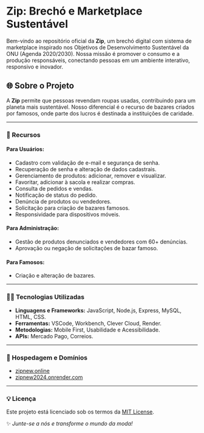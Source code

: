 
# Zip: Brechó e Marketplace Sustentável

Bem-vindo ao repositório oficial da **Zip**, um brechó digital com sistema de marketplace inspirado nos Objetivos de Desenvolvimento Sustentável da ONU (Agenda 2020/2030). Nossa missão é promover o consumo e a produção responsáveis, conectando pessoas em um ambiente interativo, responsivo e inovador.


## 🌐 Sobre o Projeto

A **Zip** permite que pessoas revendam roupas usadas, contribuindo para um planeta mais sustentável. Nosso diferencial é o recurso de bazares criados por famosos, onde parte dos lucros é destinada a instituições de caridade.

---

### 🔧 Recursos

#### Para Usuários:
- Cadastro com validação de e-mail e segurança de senha.
- Recuperação de senha e alteração de dados cadastrais.
- Gerenciamento de produtos: adicionar, remover e visualizar.
- Favoritar, adicionar à sacola e realizar compras.
- Consulta de pedidos e vendas.
- Notificação de status do pedido.
- Denúncia de produtos ou vendedores.
- Solicitação para criação de bazares famosos.
- Responsividade para dispositivos móveis.

#### Para Administração:
- Gestão de produtos denunciados e vendedores com 60+ denúncias.
- Aprovação ou negação de solicitações de bazar famoso.

#### Para Famosos:
- Criação e alteração de bazares.

---

### 👨‍💻 Tecnologias Utilizadas
- **Linguagens e Frameworks:** JavaScript, Node.js, Express, MySQL, HTML, CSS.
- **Ferramentas:** VSCode, Workbench, Clever Cloud, Render.
- **Metodologias:** Mobile First, Usabilidade e Acessibilidade.
- **APIs:** Mercado Pago, Correios.

---

### 🚀 Hospedagem e Domínios
- [zipnew.online](https://zipnew.online)
- [zipnew2024.onrender.com](https://zipnew2024.onrender.com)

---

### 💡 Licença
Este projeto está licenciado sob os termos da [MIT License](LICENSE).

✨ *Junte-se a nós e transforme o mundo da moda!*
